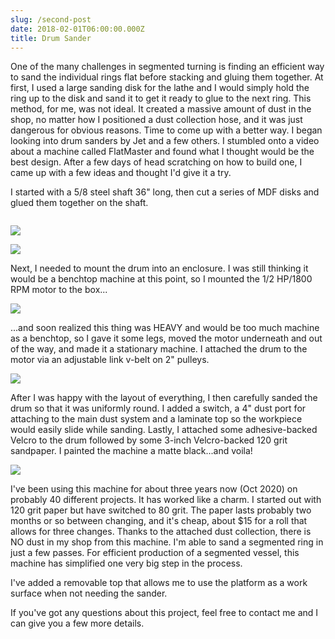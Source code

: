 ```yaml
---
slug: /second-post
date: 2018-02-01T06:00:00.000Z
title: Drum Sander
---
```

One of the many challenges in segmented turning is finding an efficient way to sand the individual rings flat before stacking and gluing them together. At first, I used a large sanding disk for the lathe and I would simply hold the ring up to the disk and sand it to get it ready to glue to the next ring. This method, for me, was not ideal.  It created a massive amount of dust in the shop, no matter how I positioned a dust collection hose, and it was just dangerous for obvious reasons. Time to come up with a better way. I began looking into drum sanders by Jet and a few others. I stumbled onto a video about a machine called FlatMaster and found what I thought would be the best design. After a few days of head scratching on how to build one, I came up with a few ideas and thought I'd give it a try.

I started with a 5/8 steel shaft 36" long, then cut a series of MDF disks and glued them together on the shaft.

![]()

![](https://res.cloudinary.com/dy6lb8vna/image/upload/w_800,c_fit/v1548416222/other/IMG_9562.jpg)

![](https://res.cloudinary.com/dy6lb8vna/image/upload/w_800,c_fit/v1548416224/other/IMG_9575.jpg)

Next, I needed to mount the drum into an enclosure. I was still thinking it would be a benchtop machine at this point, so I mounted the 1/2 HP/1800 RPM motor to the box...

![](https://res.cloudinary.com/dy6lb8vna/image/upload/w_800,c_fit/v1548416864/other/IMG_9592.jpg)

...and soon realized this thing was HEAVY and would be too much machine as a benchtop, so I gave it some legs, moved the motor underneath and out of the way, and made it a stationary machine.  I attached the drum to the motor via an adjustable link v-belt on 2" pulleys.

![](https://res.cloudinary.com/dy6lb8vna/image/upload/w_800,c_fit/v1548416866/other/IMG_9603.jpg)

After I was happy with the layout of everything, I then carefully sanded the drum so that it was uniformly round.  I added a switch, a 4" dust port for attaching to the main dust system and a laminate top so the workpiece would easily slide while sanding.  Lastly, I attached some adhesive-backed Velcro to the drum followed by some 3-inch Velcro-backed 120 grit sandpaper.  I painted the machine a matte black...and voila!

![](https://res.cloudinary.com/dy6lb8vna/image/upload/w_800,c_fit/v1/other/E9881D6B-8B80-4D54-8718-A060CE20F376.jpg)

I've been using this machine for about three years now (Oct 2020) on probably 40 different projects. It has worked like a charm. I started out with 120 grit paper but have switched to 80 grit.  The paper lasts probably two months or so between changing, and it's cheap, about $15 for a roll that allows for three changes.  Thanks to the attached dust collection, there is NO dust in my shop from this machine. I'm able to sand a segmented ring in just a few passes. For efficient production of a segmented vessel, this machine has simplified one very big step in the process.

I've added a removable top that allows me to use the platform as a work surface when not needing the sander.  

If you've got any questions about this project, feel free to contact me and I can give you a few more details.